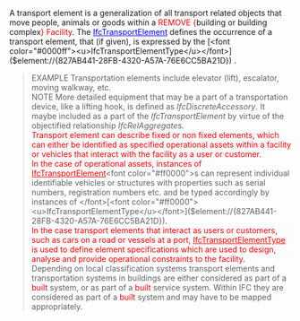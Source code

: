 A transport element is a generalization of all transport related objects that move people, animals or goods within a <font color="#ff0000">REMOVE {</font>building or building complex<font color="#ff0000">} Facility</font>. The [<font color="#0000ff"><u>IfcTransportElement</u></font>]($element://{9CF73480-06BE-4997-B578-8F3958E77111}) defines the occurrence of a transport element, that (if given), is expressed by the [<font color="#0000ff"><u>IfcTransportElementType</u></font>]($element://{827AB441-28FB-4320-A57A-76E6CC5BA21D}) .  
> EXAMPLE Transportation elements include elevator (lift), escalator, moving walkway, etc.  
> NOTE More detailed equipment that may be a part of a transportation device, like a lifting hook, is defined as _IfcDiscreteAccessory_. It maybe included as a part of the _IfcTransportElement_ by virtue of the objectified relationship _IfcRelAggregates_.  
<font color="#ff0000">Transport element can describe fixed or non fixed elements, which can either be identified as specified operational assets within a facility or vehicles that interact with the facility as a user or customer.</font>  
<font color="#ff0000">In the case of operational assets, instances of </font>[<font color="#ff0000"><u>IfcTransportElement</u></font>]($element://{9CF73480-06BE-4997-B578-8F3958E77111})<font color="#ff0000">s can represent individual identifiable vehicles or structures with properties such as serial numbers, registration numbers etc. and be typed accordingly by instances of </font>[<font color="#ff0000"><u>IfcTransportElementType</u></font>]($element://{827AB441-28FB-4320-A57A-76E6CC5BA21D})<font color="#ff0000">.</font>  
<font color="#ff0000">In the case transport elements that interact as users or customers, such as cars on a road or vessels at a port, </font>[<font color="#ff0000"><u>IfcTransportElementType</u></font>]($element://{827AB441-28FB-4320-A57A-76E6CC5BA21D})<font color="#ff0000"> is used to define element specifications which are used to design, analyse and provide operational constraints to the facility.</font>  
Depending on local classification systems transport elements and transportation systems in buildings are either considered as part of a <font color="#ff0000">built </font>system, or as part of a <font color="#ff0000">built </font>service system. Within IFC they are considered as part of a <font color="#ff0000">built </font>system and may have to be mapped appropriately.
